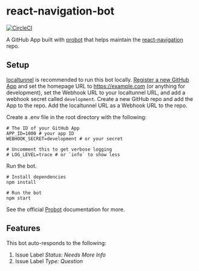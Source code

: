 # react-navigation-bot

[![CircleCI](https://circleci.com/gh/matthamil/react-navigation-bot/tree/master.svg?style=svg)](https://circleci.com/gh/matthamil/react-navigation-bot/tree/master)

A GitHub App built with [probot](https://github.com/probot/probot) that helps maintain the [react-navigation](https://github.com/react-community/react-navigation) repo.

## Setup

[localtunnel](https://github.com/localtunnel/localtunnel) is recommended to run this bot locally. [Register a new GitHub App](https://github.com/settings/apps) and set the homepage URL to https://example.com (or anything for development), set the Webhook URL to your localtunnel URL, and add a webhook secret called `development`. Create a new GitHub repo and add the App to the repo. Add the localtunnel URL as a Webhook URL to the repo. 

Create a .env file in the root directory with the following:

```shell
# The ID of your GitHub App
APP_ID=1000 # your app ID
WEBHOOK_SECRET=development # or your secret

# Uncomment this to get verbose logging
# LOG_LEVEL=trace # or `info` to show less
```

Run the bot.

```
# Install dependencies
npm install

# Run the bot
npm start
```

See the official [Probot](https://github.com/probot/probot) documentation for more.

## Features

This bot auto-responds to the following:

1. Issue Label *Status: Needs More Info*
1. Issue Label *Type: Question* 

